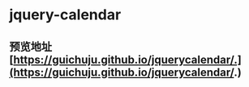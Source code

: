 # jquery-calendar
## 预览地址[https://guichuju.github.io/jquerycalendar/.](https://guichuju.github.io/jquerycalendar/.)
